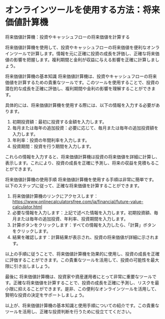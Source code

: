 オンラインツールを使用する方法：将来価値計算機
=======================

将来価値計算機：投資やキャッシュフローの将来価値を計算する

将来価値計算機を使用して、投資やキャッシュフローの将来価値を便利なオンラインツールで計算します。情報を元に正確に投資の成長を評価し、正確な将来価値の影響を把握します。複利期間と金利が収益に与える影響を正確に計算しましょう。

将来価値計算機の基本知識 将来価値計算機は、投資やキャッシュフローの将来価値を計算するための貴重なツールです。このツールを使用することで、投資の潜在的な成長を正確に評価し、複利期間や金利の影響を理解することができます。

具体的には、将来価値計算機を使用する際には、以下の情報を入力する必要があります。

1. 初期投資額：最初に投資する金額を入力します。
2. 毎月または毎年の追加投資：必要に応じて、毎月または毎年の追加投資額を入力します。
3. 年利率：投資の年間利率を入力します。
4. 投資期間：投資を行う期間を入力します。

これらの情報を入力すると、将来価値計算機は投資の将来価値を詳細に計算し、表示します。これにより、投資の成長を正確に予測し、将来の収益を見積もることができます。

将来価値計算機の使用手順 将来価値計算機を使用する手順は非常に簡単です。以下のステップに従って、正確な将来価値を計算することができます。

1. 将来価値計算機のリンクにアクセスします：<https://www.onlinecalculatorsfree.com/ja/financial/future-value-calculator.html>
2. 必要な情報を入力します：上記で述べた情報を入力します。初期投資額、毎月または毎年の追加投資、年利率、投資期間を入力します。
3. 計算ボタンをクリックします：すべての情報を入力したら、「計算」ボタンをクリックします。
4. 結果を確認します：計算結果が表示され、投資の将来価値が詳細に示されます。

以上の手順に従うことで、将来価値計算機を効果的に使用し、投資の成長を正確に評価することができます。この貴重なツールを活用して、投資の可能性を最大限に引き出しましょう。

最後に 将来価値計算機は、投資家や資産運用者にとって非常に重要なツールです。正確な将来価値を計算することで、投資の成長を正確に予測し、リスクを最小限に抑えることができます。是非、この便利なオンラインツールを活用して、賢明な投資の決定をサポートしましょう。

以上が、将来価値計算機の基本知識と使用手順についての紹介です。この貴重なツールを活用し、正確な投資判断を行うために役立ててください。